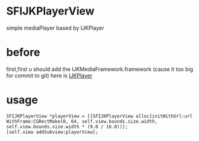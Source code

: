 # SFIJKPlayerView
simple mediaPlayer based by IJKPlayer
# before
first,first u should add the IJKMediaFramework.framework (cause it too big for commit to git)
here is [IJKPlayer](https://github.com/Bilibili/ijkplayer)
# usage
    SFIJKPlayerView *playerView = [[SFIJKPlayerView alloc]initWithUrl:url WithFrame:CGRectMake(0, 64, self.view.bounds.size.width, self.view.bounds.size.width * (9.0 / 16.0))];
    [self.view addSubview:playerView];

